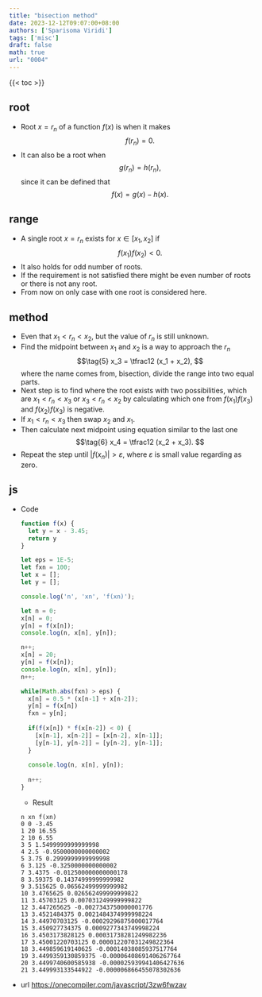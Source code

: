 ```yaml
---
title: "bisection method"
date: 2023-12-12T09:07:00+08:00
authors: ['Sparisoma Viridi']
tags: ['misc']
draft: false
math: true
url: "0004"
---
```

{{< toc >}}


## root
+ Root $x = r_n$ of a function $f(x)$ is when it makes
$$\tag{1}
f(r_n) = 0.
$$
+ It can also be a root when
$$\tag{2}
g(r_n) = h(r_n),
$$
since it can be defined that
$$\tag{3}
f(x) = g(x) - h(x).
$$


## range
+ A single root $x = r_n$ exists for $x \in [x_1, x_2]$ if
$$\tag{4}
f(x_1) f(x_2) < 0.
$$
+ It also holds for odd number of roots.
+ If the requirement is not satisfied there might be even number of roots or there is not any root.
+ From now on only case with one root is considered here.


## method
+ Even that $x_1 < r_n < x_2$, but the value of $r_n$ is still unknown.
+ Find the midpoint between $x_1$ and $x_2$ is a way to approach the $r_n$
$$\tag{5}
x_3 = \tfrac12 (x_1 + x_2),
$$
where the name comes from, bisection, divide the range into two equal parts.
+ Next step is to find where the root exists with two possibilities, which are $x_1 < r_n < x_3$ or $x_3 < r_n < x_2$ by calculating which one from $f(x_1)f(x_3)$ and $f(x_2)f(x_3)$ is negative.
+ If $x_1 < r_n < x_3$ then swap $x_2$ and $x_1$.
+ Then calculate next midpoint using equation similar to the last one
$$\tag{6}
x_4 = \tfrac12 (x_2 + x_3).
$$
+ Repeat the step until $|f(x_n)| > \varepsilon$, where $\varepsilon$ is small value regarding as zero.


## js
+ Code
  ```js
  function f(x) {
    let y = x - 3.45;
    return y
  }

  let eps = 1E-5;
  let fxn = 100;
  let x = [];
  let y = [];

  console.log('n', 'xn', 'f(xn)');

  let n = 0;
  x[n] = 0;
  y[n] = f(x[n]);
  console.log(n, x[n], y[n]);

  n++;
  x[n] = 20;
  y[n] = f(x[n]);
  console.log(n, x[n], y[n]);
  n++;

  while(Math.abs(fxn) > eps) {
    x[n] = 0.5 * (x[n-1] + x[n-2]);
    y[n] = f(x[n]) 
    fxn = y[n];
    
    if(f(x[n]) * f(x[n-2]) < 0) {
      [x[n-1], x[n-2]] = [x[n-2], x[n-1]];
      [y[n-1], y[n-2]] = [y[n-2], y[n-1]];
    }
    
    console.log(n, x[n], y[n]);
    
    n++;
  }
  ```
  + Result
  ```
  n xn f(xn)
  0 0 -3.45
  1 20 16.55
  2 10 6.55
  3 5 1.5499999999999998
  4 2.5 -0.9500000000000002
  5 3.75 0.2999999999999998
  6 3.125 -0.3250000000000002
  7 3.4375 -0.012500000000000178
  8 3.59375 0.14374999999999982
  9 3.515625 0.06562499999999982
  10 3.4765625 0.026562499999999822
  11 3.45703125 0.007031249999999822
  12 3.447265625 -0.0027343750000001776
  13 3.4521484375 0.0021484374999998224
  14 3.44970703125 -0.00029296875000017764
  15 3.450927734375 0.0009277343749998224
  16 3.4503173828125 0.00031738281249982236
  17 3.45001220703125 0.000012207031249822364
  18 3.449859619140625 -0.00014038085937517764
  19 3.4499359130859375 -0.00006408691406267764
  20 3.4499740600585938 -0.000025939941406427636
  21 3.449993133544922 -0.000006866455078302636
  ```
+ url https://onecompiler.com/javascript/3zw6fwzav
